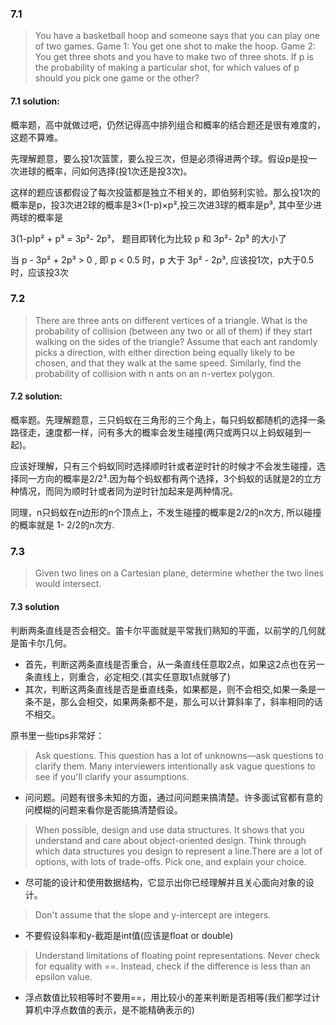 ### 7.1
> You have a basketball hoop and someone says that you can play one of two games.
Game 1: You get one shot to make the hoop.
Game 2: You get three shots and you have to make two of three shots.
If p is the probability of making a particular shot, for which values of p should you pick one game or the other?

#### 7.1 solution:
概率题，高中就做过吧，仍然记得高中排列组合和概率的结合题还是很有难度的，这题不算难。

先理解题意，要么投1次篮筐，要么投三次，但是必须得进两个球。假设p是投一次进球的概率，问如何选择(投1次还是投3次)。

这样的题应该都假设了每次投篮都是独立不相关的，即伯努利实验。那么投1次的概率是p，投3次进2球的概率是3×(1-p)×p²,投三次进3球的概率是p³, 其中至少进两球的概率是

 3(1-p)p² + p³ = 3p²- 2p³， 题目即转化为比较 p 和 3p²- 2p³ 的大小了

 当 p - 3p² + 2p³ > 0 , 即 p < 0.5 时，p 大于 3p² - 2p³, 应该投1次，p大于0.5时，应该投3次

### 7.2
> There are three ants on different vertices of a triangle. What is the probability of collision (between any two or all of them) if they start walking on the sides of the triangle? Assume that each ant randomly picks a direction, with either direction being equally likely to be chosen, and that they walk at the same speed.
Similarly, find the probability of collision with n ants on an n-vertex polygon.

#### 7.2 solution:
概率题。先理解题意，三只蚂蚁在三角形的三个角上，每只蚂蚁都随机的选择一条路径走，速度都一样，问有多大的概率会发生碰撞(两只或两只以上蚂蚁碰到一起)。

应该好理解，只有三个蚂蚁同时选择顺时针或者逆时针的时候才不会发生碰撞，选择同一方向的概率是2/2³.因为每个蚂蚁都有两个选择，3个蚂蚁的话就是2的立方种情况，而同为顺时针或者同为逆时针加起来是两种情况。

同理，n只蚂蚁在n边形的n个顶点上，不发生碰撞的概率是2/2的n次方, 所以碰撞的概率就是 1- 2/2的n次方.

### 7.3
> Given two lines on a Cartesian plane, determine whether the two lines would intersect.

#### 7.3 solution
判断两条直线是否会相交。笛卡尔平面就是平常我们熟知的平面，以前学的几何就是笛卡尔几何。

- 首先，判断这两条直线是否重合，从一条直线任意取2点，如果这2点也在另一条直线上，则重合，必定相交.(其实任意取1点就够了)
- 其次，判断这两条直线是否是垂直线条，如果都是，则不会相交,如果一条是一条不是，那么会相交，如果两条都不是，那么可以计算斜率了，斜率相同的话不相交。

原书里一些tips非常好：
> Ask questions. This question has a lot of unknowns—ask questions to clarify them. Many interviewers intentionally ask vague questions to see if you'll clarify your assumptions.

- 问问题。问题有很多未知的方面，通过问问题来搞清楚。许多面试官都有意的问模糊的问题来看你是否能搞清楚假设。

> When possible, design and use data structures. It shows that you understand and care about object-oriented design. Think through which data structures you design to represent a line.There are a lot of options, with lots of trade-offs. Pick one, and explain your choice.

- 尽可能的设计和使用数据结构，它显示出你已经理解并且关心面向对象的设计。

> Don't assume that the slope and y-intercept are integers.

- 不要假设斜率和y-截距是int值(应该是float or double)

> Understand limitations of floating point representations. Never check for equality with ==. Instead, check if the difference is less than an epsilon value.

- 浮点数值比较相等时不要用==，用比较小的差来判断是否相等(我们都学过计算机中浮点数值的表示，是不能精确表示的)


